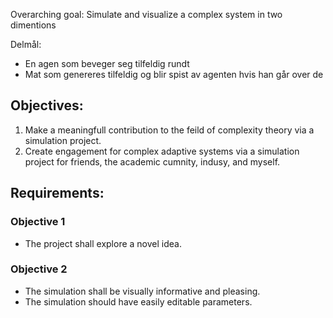Overarching goal: Simulate and visualize a complex system in two dimentions

Delmål:

- En agen som beveger seg tilfeldig rundt
- Mat som genereres tilfeldig og blir spist av agenten hvis han går over de


## Objectives:
1. Make a meaningfull contribution to the feild of complexity theory via a simulation project.
2. Create engagement for complex adaptive systems via a simulation project for friends, the academic cumnity, indusy, and myself.

## Requirements:
### Objective 1
* The project shall explore a novel idea.

### Objective 2
* The simulation shall be visually informative and pleasing.
* The simulation should have easily editable parameters.